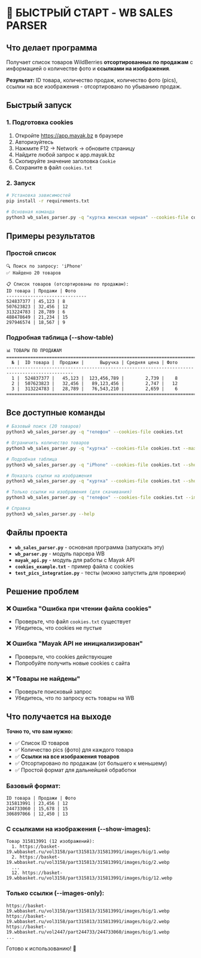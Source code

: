 # 🎯 БЫСТРЫЙ СТАРТ - WB SALES PARSER

## Что делает программа

Получает список товаров WildBerries **отсортированных по продажам** с информацией о количестве фото и **ссылками на изображения**.

**Результат:** ID товара, количество продаж, количество фото (pics), ссылки на все изображения - отсортировано по убыванию продаж.

## Быстрый запуск

### 1. Подготовка cookies

1. Откройте https://app.mayak.bz в браузере
2. Авторизуйтесь
3. Нажмите F12 → Network → обновите страницу
4. Найдите любой запрос к app.mayak.bz
5. Скопируйте значение заголовка `Cookie`
6. Сохраните в файл `cookies.txt`

### 2. Запуск

```bash
# Установка зависимостей
pip install -r requirements.txt

# Основная команда
python3 wb_sales_parser.py -q "куртка женская черная" --cookies-file cookies.txt
```

## Примеры результатов

### Простой список
```
🔍 Поиск по запросу: 'iPhone'
✅ Найдено 20 товаров

📋 Список товаров (отсортированы по продажам):
ID товара | Продажи | Фото
------------------------------
524837377 | 45,123 | 8
507623823 | 32,456 | 12
313224783 | 28,789 | 6
488478649 | 21,234 | 15
297946574 | 18,567 | 9
```

### Подробная таблица (--show-table)
```
📊 ТОВАРЫ ПО ПРОДАЖАМ
===============================================================================================
  № |  ID товара |  Продажи |      Выручка | Средняя цена | Фото
-----------------------------------------------------------------------------------------------
  1 |  524837377 |   45,123 |  123,456,789 |        2,739 |    8
  2 |  507623823 |   32,456 |   89,123,456 |        2,747 |   12
  3 |  313224783 |   28,789 |   76,543,210 |        2,659 |    6
===============================================================================================
```

## Все доступные команды

```bash
# Базовый поиск (20 товаров)
python3 wb_sales_parser.py -q "телефон" --cookies-file cookies.txt

# Ограничить количество товаров
python3 wb_sales_parser.py -q "куртка" --cookies-file cookies.txt --max-products 10

# Подробная таблица
python3 wb_sales_parser.py -q "iPhone" --cookies-file cookies.txt --show-table

# Показать ссылки на изображения
python3 wb_sales_parser.py -q "куртка" --cookies-file cookies.txt --show-images

# Только ссылки на изображения (для скачивания)
python3 wb_sales_parser.py -q "телефон" --cookies-file cookies.txt --images-only

# Справка
python3 wb_sales_parser.py --help
```

## Файлы проекта

- **`wb_sales_parser.py`** - основная программа (запускать эту)
- **`wb_parser.py`** - модуль парсера WB
- **`mayak_api.py`** - модуль для работы с Mayak API
- **`cookies_example.txt`** - пример файла с cookies
- **`test_pics_integration.py`** - тесты (можно запустить для проверки)

## Решение проблем

### ❌ Ошибка "Ошибка при чтении файла cookies"
- Проверьте, что файл `cookies.txt` существует
- Убедитесь, что cookies не пустые

### ❌ Ошибка "Mayak API не инициализирован"
- Проверьте, что cookies действующие
- Попробуйте получить новые cookies с сайта

### ❌ "Товары не найдены"
- Проверьте поисковый запрос
- Убедитесь, что по запросу есть товары на WB

## Что получается на выходе

**Точно то, что вам нужно:**
- ✅ Список ID товаров
- ✅ Количество pics (фото) для каждого товара  
- ✅ **Ссылки на все изображения товаров**
- ✅ Отсортировано по продажам (от большего к меньшему)
- ✅ Простой формат для дальнейшей обработки

### Базовый формат:
```
ID товара | Продажи | Фото
315813991 | 23,456 | 12
244733060 | 15,678 | 15
306897066 | 12,450 | 13
```

### С ссылками на изображения (--show-images):
```
Товар 315813991 (12 изображений):
  1. https://basket-19.wbbasket.ru/vol3158/part315813/315813991/images/big/1.webp
  2. https://basket-19.wbbasket.ru/vol3158/part315813/315813991/images/big/2.webp
  ...
  12. https://basket-19.wbbasket.ru/vol3158/part315813/315813991/images/big/12.webp
```

### Только ссылки (--images-only):
```
https://basket-19.wbbasket.ru/vol3158/part315813/315813991/images/big/1.webp
https://basket-19.wbbasket.ru/vol3158/part315813/315813991/images/big/2.webp
https://basket-19.wbbasket.ru/vol2447/part244733/244733060/images/big/1.webp
...
```

Готово к использованию! 🚀

